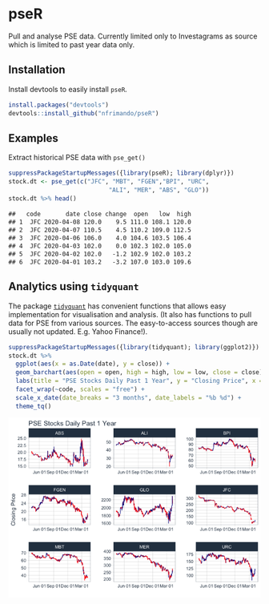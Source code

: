 
<!-- README.md is generated from README.Rmd. Please edit that file -->
pseR
====

Pull and analyse PSE data. Currently limited only to Investagrams as source which is limited to past year data only.

Installation
------------

Install devtools to easily install `pseR`.

``` r
install.packages("devtools")
devtools::install_github("nfrimando/pseR")
```

Examples
--------

Extract historical PSE data with `pse_get()`

``` r
suppressPackageStartupMessages({library(pseR); library(dplyr)}) 
stock.dt <- pse_get(c("JFC", "MBT", "FGEN","BPI", "URC",
                            "ALI", "MER", "ABS", "GLO"))
stock.dt %>% head()
```

    ##   code       date close change  open   low  high
    ## 1  JFC 2020-04-08 120.0    9.5 111.0 108.1 120.0
    ## 2  JFC 2020-04-07 110.5    4.5 110.2 109.0 112.5
    ## 3  JFC 2020-04-06 106.0    4.0 104.6 103.5 106.4
    ## 4  JFC 2020-04-03 102.0    0.0 102.3 102.0 105.0
    ## 5  JFC 2020-04-02 102.0   -1.2 102.9 102.0 103.2
    ## 6  JFC 2020-04-01 103.2   -3.2 107.0 103.0 109.6

Analytics using `tidyquant`
---------------------------

The package [`tidyquant`](https://cran.r-project.org/web/packages/tidyquant/vignettes/TQ04-charting-with-tidyquant.html) has convenient functions that allows easy implementation for visualisation and analysis. (It also has functions to pull data for PSE from various sources. The easy-to-access sources though are usually not updated. E.g. Yahoo Finance!).

``` r
suppressPackageStartupMessages({library(tidyquant); library(ggplot2)})
stock.dt %>%
  ggplot(aes(x = as.Date(date), y = close)) +
  geom_barchart(aes(open = open, high = high, low = low, close = close)) +
  labs(title = "PSE Stocks Daily Past 1 Year", y = "Closing Price", x = "") + 
  facet_wrap(~code, scales = "free") + 
  scale_x_date(date_breaks = "3 months", date_labels = "%b %d") + 
  theme_tq()
```

![](README_files/figure-markdown_github/unnamed-chunk-3-1.png)
